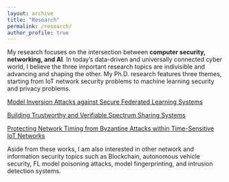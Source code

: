 ```yaml
---
layout: archive
title: "Research"
permalink: /research/
author_profile: true
---
```


My research focuses on the intersection between **computer security, networking, and AI**. In today’s data-driven and universally connected cyber world, I believe the three important research topics are indivisible and advancing and shaping the other. My Ph.D. research features three themes, starting from IoT network security problems to machine learning security and privacy problems.

[Model Inversion Attacks against Secure Federated Learning Systems](https://shishishi123.github.io/research/FL-Privacy/)

[Building Trustworthy and Verifiable Spectrum Sharing Systems](https://shishishi123.github.io/research/SAS-Security/)

[Protecting Network Timing from Byzantine Attacks within Time-Sensitive IoT Networks](https://shishishi123.github.io/research/IoT-Security/)

Aside from these works, I am also interested in other network and information security topics such as Blockchain, autonomous vehicle security, FL model poisoning attacks, model fingerprinting, and intrusion detection systems. 
